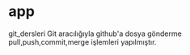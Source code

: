 # app
git_dersleri
Git aracılığıyla github'a dosya gönderme pull,push,commit,merge işlemleri yapılmıştır.
